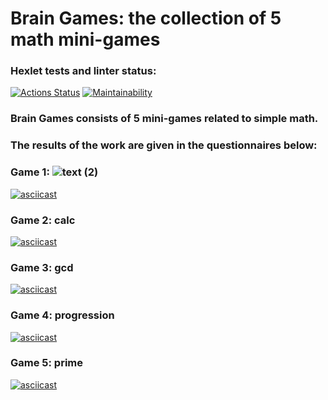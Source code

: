 # Brain Games: the collection of 5 math mini-games

### Hexlet tests and linter status:
[![Actions Status](https://github.com/pogmik/python-project-49/actions/workflows/hexlet-check.yml/badge.svg)](https://github.com/pogmik/python-project-49/actions)
[![Maintainability](https://api.codeclimate.com/v1/badges/8dc2b4b41087bf494759/maintainability)](https://codeclimate.com/github/pogmik/python-project-49/maintainability)

### Brain Games consists of 5 mini-games related to simple math. 
### The results of the work are given in the questionnaires below:

### Game 1: ![text (2)](https://github.com/pogmik/python-project-49/assets/167469049/96a8a7e6-c6ec-48a6-9e4a-222099a065ec)

[![asciicast](https://asciinema.org/a/4K7stjzXex7rHrxDlGevieJGL.png)](https://asciinema.org/a/4K7stjzXex7rHrxDlGevieJGL)

### Game 2: calc
 [![asciicast](https://asciinema.org/a/80runRb3exHAZmBag6C1dSmqP.png)](https://asciinema.org/a/80runRb3exHAZmBag6C1dSmqP)

### Game 3: gcd
[![asciicast](https://asciinema.org/a/zqA4S57vGc9nZmeA386vq8Etw.png)](https://asciinema.org/a/zqA4S57vGc9nZmeA386vq8Etw)

### Game 4: progression
[![asciicast](https://asciinema.org/a/jioKnFecVA4CRoeTnFCOI55T8.png)](https://asciinema.org/a/jioKnFecVA4CRoeTnFCOI55T8)

### Game 5: prime
[![asciicast](https://asciinema.org/a/9D6cVVfGzrVZPrtThC0zahrTW.png)](https://asciinema.org/a/9D6cVVfGzrVZPrtThC0zahrTW)
